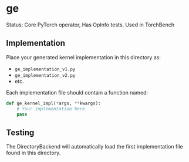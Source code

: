 # ge

Status: Core PyTorch operator, Has OpInfo tests, Used in TorchBench

## Implementation

Place your generated kernel implementation in this directory as:
- `ge_implementation_v1.py`
- `ge_implementation_v2.py`
- etc.

Each implementation file should contain a function named:
```python
def ge_kernel_impl(*args, **kwargs):
    # Your implementation here
    pass
```

## Testing

The DirectoryBackend will automatically load the first implementation file found in this directory.
